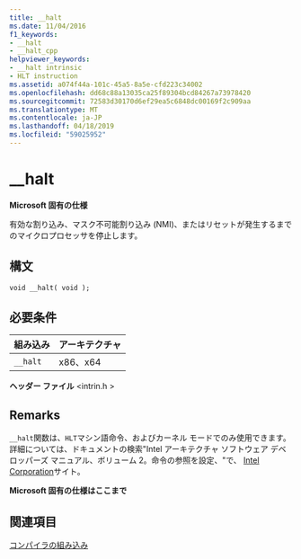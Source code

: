```yaml
---
title: __halt
ms.date: 11/04/2016
f1_keywords:
- __halt
- __halt_cpp
helpviewer_keywords:
- __halt intrinsic
- HLT instruction
ms.assetid: a074f44a-101c-45a5-8a5e-cfd223c34002
ms.openlocfilehash: dd68c88a13035ca25f89304bcd84267a73978420
ms.sourcegitcommit: 72583d30170d6ef29ea5c6848dc00169f2c909aa
ms.translationtype: MT
ms.contentlocale: ja-JP
ms.lasthandoff: 04/18/2019
ms.locfileid: "59025952"
---
```

# <a name="halt"></a>__halt

**Microsoft 固有の仕様**

有効な割り込み、マスク不可能割り込み (NMI)、またはリセットが発生するまでのマイクロプロセッサを停止します。

## <a name="syntax"></a>構文

```
void __halt( void );
```

## <a name="requirements"></a>必要条件

|組み込み|アーキテクチャ|
|---------------|------------------|
|`__halt`|x86、x64|

**ヘッダー ファイル** \<intrin.h >

## <a name="remarks"></a>Remarks

`__halt`関数は、`HLT`マシン語命令、およびカーネル モードでのみ使用できます。 詳細については、ドキュメントの検索"Intel アーキテクチャ ソフトウェア デベロッパーズ マニュアル、ボリューム 2。命令の参照を設定、"で、 [Intel Corporation](https://software.intel.com/articles/intel-sdm)サイト。

**Microsoft 固有の仕様はここまで**

## <a name="see-also"></a>関連項目

[コンパイラの組み込み](../intrinsics/compiler-intrinsics.md)